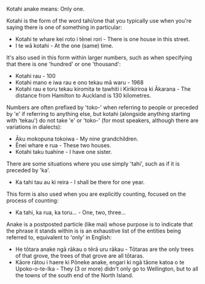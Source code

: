 Kotahi anake means: Only one.

Kotahi is the form of the word tahi/one that you typically use when you're saying there is one of something in particular:
- Kotahi te whare kei roto i tēnei rori - There is one house in this street.
- I te wā kotahi - At the one (same) time.

It's also used in this form within larger numbers, such as when specifying that there is one 'hundred' or one 'thousand':
- Kotahi rau - 100
- Kotahi mano e iwa rau e ono tekau mā waru - 1968
- Kotahi rau e toru tekau kiromita te tawhiti i Kirikiriroa ki Ākarana - The distance from Hamilton to Auckland is 130 kilometres.

Numbers are often prefixed by 'toko-' when referring to people or preceded by 'e' if referring to anything else, but kotahi (alongside anything starting with 'tekau') do not take 'e' or 'toko-' (for most speakers, although there are variations in dialects):
- Āku mokopuna tokoiwa - My nine grandchildren.
- Ēnei whare e rua - These two houses.
- Kotahi taku tuahine - I have one sister.

There are some situations where you use simply 'tahi', such as if it is preceded by 'ka'.
- Ka tahi tau au ki reira - I shall be there for one year.

This form is also used when you are explicitly counting, focused on the process of counting:
- Ka tahi, ka rua, ka toru... - One, two, three...

Anake is a postposted particle (like mai) whose purpose is to indicate that the phrase it stands within is is an exhaustive list of the entities being referred to, equivalent to 'only' in English:
- He tōtara anake ngā rākau o tērā uru rākau - Tōtaras are the only trees of that grove, the trees of that grove are all tōtaras.
- Kāore rātou i haere ki Pōneke anake, engari ki ngā tāone katoa o te Upoko-o-te-Ika - They (3 or more) didn't only go to Wellington, but to all the towns of the south end of the North Island.
